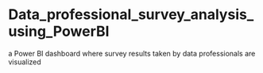 # Data_professional_survey_analysis_using_PowerBI
a Power BI dashboard where survey results taken by data professionals are visualized
